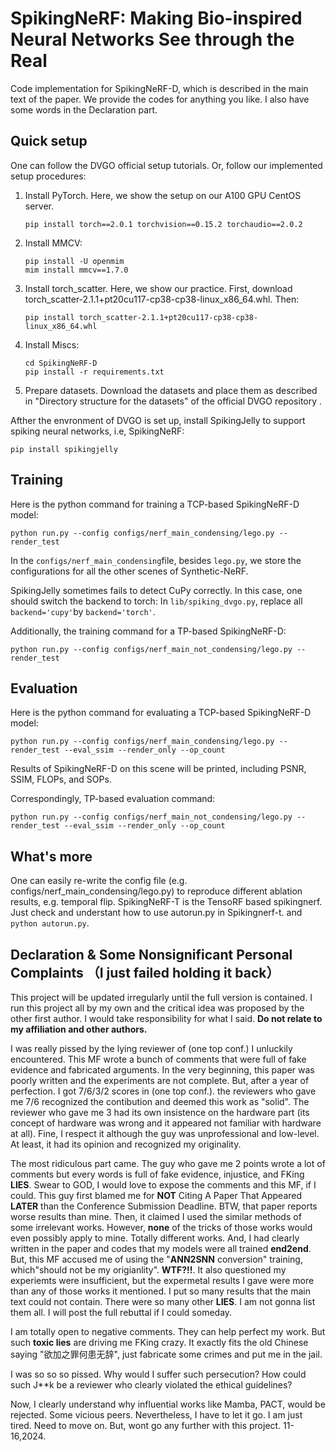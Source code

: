 # SpikingNeRF: Making Bio-inspired Neural Networks See through the Real

Code implementation for SpikingNeRF-D, which is described in the main text of the paper.  We provide the codes for anything you like. I also have some words in the Declaration part.

## Quick setup

One can follow the DVGO official setup tutorials.  Or, follow our implemented setup procedures:

1. Install PyTorch.  Here, we show the setup on our A100 GPU CentOS server.
   ```
   pip install torch==2.0.1 torchvision==0.15.2 torchaudio==2.0.2
   ```

2. Install MMCV:
   ```
   pip install -U openmim
   mim install mmcv==1.7.0
   ```

3. Install torch_scatter.  Here, we show our practice.  First, download torch_scatter-2.1.1+pt20cu117-cp38-cp38-linux_x86_64.whl.  Then:
   ```
   pip install torch_scatter-2.1.1+pt20cu117-cp38-cp38-linux_x86_64.whl
   ```

4. Install Miscs: 

   ```
   cd SpikingNeRF-D
   pip install -r requirements.txt
   ```

5. Prepare datasets.  Download the datasets and place them as described in "Directory structure for the datasets" of the official DVGO repository .

Afther the envronment of DVGO is set up, install SpikingJelly to support spiking neural networks, i.e, SpikingNeRF:

```
pip install spikingjelly
```

## Training

Here is the python command for training a TCP-based SpikingNeRF-D model:

```
python run.py --config configs/nerf_main_condensing/lego.py --render_test
```

In the `configs/nerf_main_condensing`file, besides `lego.py`, we store the configurations for all the other scenes of Synthetic-NeRF.

SpikingJelly sometimes fails to detect CuPy correctly.  In this case, one should switch the backend to torch: In `lib/spiking_dvgo.py`, replace all `backend='cupy'`by `backend='torch'`.

Additionally, the training command for a TP-based SpikingNeRF-D:

```
python run.py --config configs/nerf_main_not_condensing/lego.py --render_test
```

## Evaluation

Here is the python command for evaluating a TCP-based SpikingNeRF-D model:

```
python run.py --config configs/nerf_main_condensing/lego.py --render_test --eval_ssim --render_only --op_count
```

Results of SpikingNeRF-D on this scene will be printed, including PSNR, SSIM, FLOPs, and SOPs.

Correspondingly, TP-based evaluation command:

```
python run.py --config configs/nerf_main_not_condensing/lego.py --render_test --eval_ssim --render_only --op_count
```

## What's more

One can easily re-write the config file (e.g. configs/nerf_main_condensing/lego.py) to reproduce different ablation results, e.g. temporal flip. 
SpikingNeRF-T is the TensoRF based spikingnerf. Just check and understant how to use autorun.py in Spikingnerf-t.
and `python autorun.py`.

## Declaration & Some Nonsignificant Personal Complaints （I just failed holding it back）

This project will be updated irregularly until the full version is contained. I run this project all by my own and the critical idea was proposed by the other first author. I would take responsibility for what I said. **Do not relate to my affiliation and other authors.**

I was really pissed by the lying reviewer of (one top conf.) I unluckily encountered.  This MF wrote a  bunch of comments that were full of fake evidence and fabricated arguments. In the very beginning, this paper was poorly written and the experiments are not complete. But, after a year of perfection. I got 7/6/3/2 scores in (one top conf.). the reviewers who gave me 7/6 recognized the contibution and deemed this work as "solid". The reviewer who gave me 3 had its own insistence on the hardware part (its concept of hardware was wrong and it appeared not familiar with hardware at all). Fine, I respect it although the guy was unprofessional and low-level. At least, it had its opinion and recognized my originality.

The most ridiculous part came. The guy who gave me 2 points wrote a lot of comments but every words is full of fake evidence, injustice, and FKing **LIES**. Swear to GOD, I would love to expose the comments and this MF, if I could. This guy first blamed me for **NOT** Citing A Paper That Appeared **LATER** than the Conference Submission Deadline. BTW, that paper reports worse results than mine. Then, it claimed I used the similar methods of some irrelevant works. However, **none** of the tricks of those works would even possibly apply to mine. Totally different works. And, I had clearly written in the paper and codes that my models were all trained **end2end**. But, this MF accused me of using the "**ANN2SNN** conversion" training, which"should not be my origianlity". **WTF?!!**. It also questioned my experiemts were insufficient, but the expermetal results I gave were more than any of those works it mentioned. I put so many results that the main text could not contain. There were so many other **LIES**. I am not gonna list them all. I will post the full rebuttal if I could someday. 

I am totally open to negative comments. They can help perfect my work. But such **toxic lies** are driving me FKing crazy. It exactly fits the old Chinese saying "欲加之罪何患无辞", just fabricate some crimes and put me in the jail. 

I was so so so pissed.  Why would I suffer such persecution?  How could such J**k be a reviewer who clearly violated the ethical guidelines?

Now, I clearly understand why influential works like Mamba, PACT, would be rejected. Some vicious peers.  Nevertheless, I have to let it go. I am just tired. Need to move on. But,  wont go any further with this project. 11-16,2024. 

